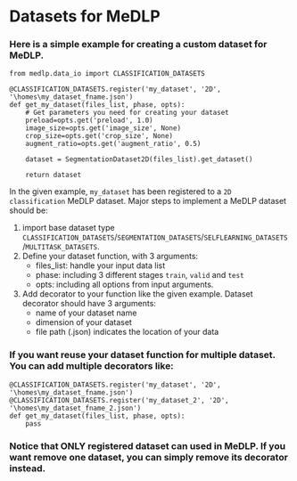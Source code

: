 # Datasets for MeDLP 

### Here is a simple example for creating a custom dataset for MeDLP.

    
    from medlp.data_io import CLASSIFICATION_DATASETS

    @CLASSIFICATION_DATASETS.register('my_dataset', '2D', '\homes\my_dataset_fname.json')
    def get_my_dataset(files_list, phase, opts):
        # Get parameters you need for creating your dataset
        preload=opts.get('preload', 1.0)
        image_size=opts.get('image_size', None)
        crop_size=opts.get('crop_size', None)
        augment_ratio=opts.get('augment_ratio', 0.5)

        dataset = SegmentationDataset2D(files_list).get_dataset()

        return dataset

In the given example, `my_dataset` has been registered to a `2D classification` MeDLP dataset. Major steps to implement a MeDLP dataset should be:

1. import base dataset type `CLASSIFICATION_DATASETS`/`SEGMENTATION_DATASETS`/`SELFLEARNING_DATASETS`/`MULTITASK_DATASETS`.
2. Define your dataset function, with 3 arguments:
    - files_list: handle your input data list
    - phase: including 3 different stages `train`, `valid` and `test`
    - opts: including all options from input arguments. 
3. Add decorator to your function like the given example. Dataset decorator should have 3 arguments: 
    - name of your dataset name
    - dimension of your dataset
    - file path (.json) indicates the location of your data


### If you want reuse your dataset function for multiple dataset. You can add multiple decorators like:

    @CLASSIFICATION_DATASETS.register('my_dataset', '2D', '\homes\my_dataset_fname.json')
    @CLASSIFICATION_DATASETS.register('my_dataset_2', '2D', '\homes\my_dataset_fname_2.json')
    def get_my_dataset(files_list, phase, opts):
        pass


### Notice that ONLY registered dataset can used in MeDLP. If you want remove one dataset, you can simply remove its decorator instead.